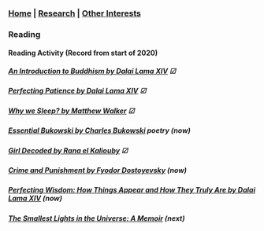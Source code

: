 ### [Home](README.md) | [Research](research_projects.md) | [Other Interests](other_interests.md)

### Reading 

#### Reading Activity (Record from start of 2020)

##### [An Introduction to Buddhism by Dalai Lama XIV](https://www.goodreads.com/book/show/36803955-an-introduction-to-buddhism) &#x2611;

##### [Perfecting Patience by Dalai Lama XIV](https://www.goodreads.com/book/show/39279810-perfecting-patience?ac=1&from_search=true&qid=dPOsLNbv8e&rank=2) &#9745;

##### [Why we Sleep? by Matthew Walker](https://www.goodreads.com/book/show/34466963-why-we-sleep) &#9745;

##### [Essential Bukowski by Charles Bukowski](https://www.goodreads.com/book/show/29100335-essential-bukowski?ac=1&from_search=true&qid=YicEvYv793&rank=1) *poetry* (now) 

##### [Girl Decoded by Rana el Kaliouby](https://www.goodreads.com/book/show/52701044-girl-decoded?ac=1&from_search=true&qid=njCJRFfepV&rank=1)  &#9745;

##### [Crime and Punishment by Fyodor Dostoyevsky](https://www.goodreads.com/book/show/7144.Crime_and_Punishment?ac=1&from_search=true&qid=SYYlhHu7PV&rank=1) (now)

##### [Perfecting Wisdom: How Things Appear and How They Truly Are by Dalai Lama XIV](https://www.goodreads.com/book/show/44065569-perfecting-wisdom) (now)

##### [The Smallest Lights in the Universe: A Memoir](https://www.goodreads.com/book/show/43982439-the-smallest-lights-in-the-universe) (next)


